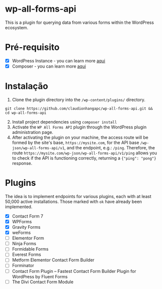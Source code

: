 # wp-all-forms-api
This is a plugin for querying data from various forms within the WordPress ecosystem.
# Pré-requisito
- [x] WordPress Instance - you can learn more <a href="https://wordpress.org/support/article/how-to-install-wordpress/">aqui</a>
- [x] Composer - you can learn more <a href="https://getcomposer.org/doc/00-intro.md">aqui</a>
# Instalação
1. Clone the plugin directory into the `/wp-content/plugins/` directory.
```
git clone https://github.com/claudionhangapc/wp-all-forms-api.git && cd wp-all-forms-api
```
2. Install project dependencies using `composer install`
3. Activate the `WP All Forms API` plugin through the WordPress plugin administration page.
4. After activating the plugin on your machine, the access route will be formed by the site's base, `https://mysite.com`, for the API base `/wp-json/wp-all-forms-api/v1`, and the endpoint, e.g.: `/ping`. Therefore, the route `https://mysite.com/wp-json/wp-all-forms-api/v1/ping` allows you to check if the API is functioning correctly, returning a `{"ping": "pong"}` response.

# Plugins

The idea is to implement endpoints for various plugins, each with at least 50,000 active installations. Those marked with `ok` have already been implemented.
- [x] Contact Form 7
- [x] WPForms
- [x] Gravity Forms
- [x] weForms
- [ ] Elementor Form 
- [ ] Ninja Forms
- [ ] Formidable Forms
- [ ] Everest Forms
- [ ] Metform Elementor Contact Form Builder 
- [ ] Forminator
- [ ] Contact Form Plugin – Fastest Contact Form Builder Plugin for WordPress by Fluent Forms
- [ ] The Divi Contact Form Module
